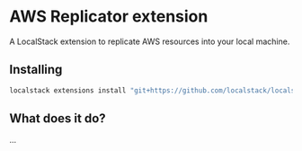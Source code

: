 AWS Replicator extension
=========================

A LocalStack extension to replicate AWS resources into your local machine.

## Installing

```bash
localstack extensions install "git+https://github.com/localstack/localstack-extensions/#egg=localstack-extension-aws-replicator&subdirectory=aws-replicator"
```

## What does it do?

...